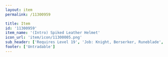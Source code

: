 ```yaml
---
layout: item
permalink: /11300959

title: Item
id: '11300959'
item_name: '(Intro) Spiked Leather Helmet'
icon_url: 'item/icon/11300005.png'
sub_header: ['Requires Level 19', 'Job: Knight, Berserker, Runeblade', 'Gender: All']
footer: ['Untradable']
---
```

